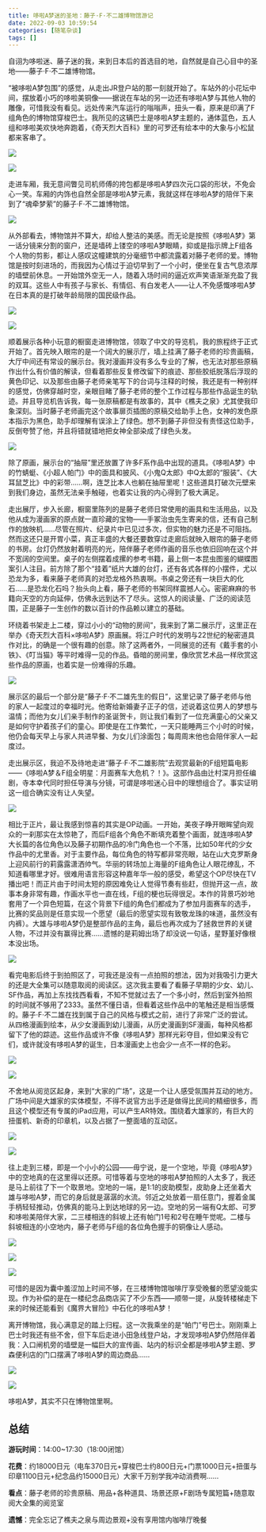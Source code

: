 ```yaml
---
title: 哆啦A梦迷的圣地：藤子·F·不二雄博物馆游记
date: 2022-09-03 10:59:54
categories: [随笔杂谈]
tags: []
---
```



自诩为哆啦迷、藤子迷的我，来到日本后的首选目的地，自然就是自己心目中的圣地——藤子·F·不二雄博物馆。

“被哆啦A梦包围”的感觉，从走出JR登户站的那一刻就开始了。车站外的小花坛中间，摆放着小巧的哆啦美铜像——据说在车站的另一边还有哆啦A梦与其他人物的雕像，可惜我没有看见。远处传来汽车运行的嗡嗡声，扭头一看，原来是印满了F组角色的博物馆穿梭巴士。我所见的这辆巴士是哆啦A梦主题的，通体蓝色，五人组和哆啦美欢快地奔跑着，《奇天烈大百科》里的可罗还有绘本中的大象与小松鼠都来客串了。

![](https://pic1.zhimg.com/80/v2-58ff9946d5721000b715369358f663f5_1440w.jpg?source=d16d100b)

![](https://pic2.zhimg.com/80/v2-3899efe87233ca62640e63bcdd2bff3b_1440w.jpg?source=d16d100b)

走进车厢，我无意间瞥见司机师傅的挎包都是哆啦A梦四次元口袋的形状，不免会心一笑。车厢的内饰也自然全部是哆啦A梦元素，我就这样在哆啦A梦的陪伴下来到了“魂牵梦萦”的藤子·F·不二雄博物馆。

![](https://pica.zhimg.com/80/v2-89dfe5ea5fe07831ed413d8666a3b5e8_1440w.jpg?source=d16d100b)

从外部看去，博物馆并不算大，却给人整洁的美感。而无论是按照《哆啦A梦》第一话分镜来分割的窗户，还是墙砖上镂空的哆啦A梦眼睛，抑或是指示牌上F组各个人物的剪影，都让人感叹这幢建筑的分毫细节中都流露着对藤子老师的爱。博物馆是按时刻进场的，而我因为心情过于迫切早到了一个小时，便坐在复古气息浓厚的墙壁前休息。一开始馆外空无一人，随着入场时间的逼近欢声笑语渐渐充盈了我的双耳。这些人中有孩子与家长、有情侣、有白发老人——让人不免感慨哆啦A梦在日本真的是打破年龄局限的国民级作品。

![](https://pic1.zhimg.com/80/v2-62d7c13b72e46e9bd5cef5f7ae520964_1440w.jpg?source=d16d100b)

![](https://pic3.zhimg.com/80/v2-1f6f14782e9e4c43570227b65a97de98_1440w.jpg?source=d16d100b)

顺着展示各种小玩意的橱窗走进博物馆，领取了中文的导览机，我的旅程终于正式开始了。首先映入眼帘的是一个阔大的展示厅，墙上挂满了藤子老师的珍贵画稿，大厅中间还有常设的展示台。我对漫画并没有多么专业的了解，也无法对那些原稿作出什么有价值的解读，但看着那些反复修改留下的痕迹、那些胶纸脱落后浮现的黄色印记、以及那些由藤子老师亲笔写下的台词与注释的时候，我还是有一种别样的感觉，仿佛穿越时空，亲眼目睹了藤子老师的整个工作过程与那些作品诞生的轨迹。并且导览机告诉我，每一张原稿都是有故事的，其中《樵夫之泉》尤其使我印象深刻。当时藤子老师画完这个故事扉页插图的原稿交给助手上色，女神的发色原本指示为黑色，助手却理解有误涂上了绿色。想不到藤子非但没有责怪这位助手，反倒夸赞了他，并且将错就错地把女神全部染成了绿色头发。

![](https://pica.zhimg.com/80/v2-e0fef9340908a156d1363dcbd89d14d2_1440w.jpg?source=d16d100b)

除了原画，展示台的“抽屉”里还放置了许多F系作品中出现的道具。《哆啦A梦》中的竹蜻蜓、《小超人帕门》中的面具和披风、《小鬼Q太郎》中Q太郎的“服装”、《大耳鼠芝比》中的彩带……啊，连芝比本人也躺在抽屉里呢！这些道具打破次元壁来到我们身边，虽然无法亲手触碰，也着实让我的内心得到了极大满足。

走出展厅，步入长廊，橱窗里陈列的是藤子老师日常使用的画具和生活用品，以及他从成为漫画家的原点就一直珍藏的宝物——手冢治虫先生寄来的信，还有自己制作的放映机……尽管在照片、纪录片中已见过多次，但实物的魅力还是不可阻挡。然而这还只是开胃小菜，真正丰盛的大餐还要数穿过走廊后就映入眼帘的藤子老师的书房。台灯仍然放射着明亮的光，陪伴藤子老师作画的音乐也依旧回响在这个并不宽阔的空间里。桌子的左侧摆着成摞的参考书籍，最上侧一本昆虫图鉴的蝴蝶图案引人注目。前方除了那个“挂着”纸片大雄的台灯，还有各式各样的小摆件，尤以恐龙为多，看来藤子老师真的对恐龙格外热衷啊。书桌之旁还有一块巨大的化石……是恐龙化石吗？抬头向上看，藤子老师的书架同样震撼人心。密密麻麻的书籍向天空的方向延伸，仿佛永远到达不了尽头。这惊人的阅读量、广泛的阅读范围，正是藤子一生创作的数以百计的作品赖以建立的基础。

环绕着书架走上二楼，穿过小小的“动物的房间”，我来到了第二展示厅，这里正在举办《奇天烈大百科×哆啦A梦》原画展。将江户时代的发明与22世纪的秘密道具作对比，的确是一个很有趣的创意。除了这两者外，一同展览的还有《戴手套的小铁》、《叮当猫》等平时难得一见的作品。昏暗的房间里，像欣赏艺术品一样欣赏这些作品的原画，也着实是一份难得的乐趣。

![](https://picx.zhimg.com/80/v2-84279042066561a676cc4fbc133fb029_1440w.jpg?source=d16d100b)

展示区的最后一个部分是“藤子·F·不二雄先生的假日”，这里记录了藤子老师与他的家人一起度过的幸福时光。他寄给新婚妻子正子的信，述说着这位男人的梦想与温情；而他为女儿们亲手制作的圣诞贺卡，则让我们看到了一位充满童心的父亲又是如何守护着孩子们的童心。即使是在工作繁忙，一天只能睡两三个小时的时候，他仍会每天早上与家人共进早餐、为女儿们涂面包；每周周末他也会陪伴家人一起度过。

走出展示区，我迫不及待地走进“藤子·F·不二雄影院”去观赏最新的F组短篇电影——《哆啦A梦＆F组全明星：月面赛车大危机？！》。这部作品由辻村深月担任编剧，寺本幸代同时担任导演与分镜，可谓是哆啦迷心目中的理想组合了。事实证明这一组合确实没有让人失望。

![](https://picx.zhimg.com/80/v2-0ba447f66ad6864cb28b8d139de032b4_1440w.jpg?source=d16d100b)

相比于正片，最让我感到惊喜的其实是OP动画。一开始，美夜子睁开眼眸望向观众的一刹那实在太惊艳了，而后F组各个角色不断填充着整个画面，就连哆啦A梦大长篇的各位角色以及藤子初期作品的冷门角色也一个不落，比如50年代的少女作品中的尤里香。对于主要作品，每位角色的特写都非常亮眼，站在山大克罗斯身上迎风前行的莉露露潇洒帅气。华丽的转场加上海量的F组角色让人眼花缭乱，不知道看哪里才好。很难用语言形容这种嘉年华一般的感受，希望这个OP尽快在TV播出吧！而正片由于时间太短的原因难免让人觉得节奏有些赶，但抛开这一点，故事本身非常有趣，作画水平也一直在线，F组的梗也玩得很足。本作的背景巧妙地套用了一个异色短篇，在这个背景下F组的角色们都成为了参加月面赛车的选手，比赛的奖品则是任意实现一个愿望（最后的愿望实现有致敬龙珠的味道，虽然没有内裤）。大雄与哆啦A梦仍是整部作品的主角，最后也再次成为了拯救世界的关键人物，不过并没有赢得比赛……遗憾的是莉姆出场了却没说一句话，星野堇好像根本没出场。

![](https://pic3.zhimg.com/80/v2-19d4fc841610c9b424158dee086304ef_1440w.jpg?source=d16d100b)

看完电影后终于到拍照区了，可我还是没有一点拍照的想法，因为对我吸引力更大的还是大全集可以随意取阅的阅读区。这次我主要看了看藤子早期的少女、幼儿、SF作品，再加上东找找西看看，不知不觉就过去了一个多小时，然后到室外拍照的时间就不够用了2333。虽然不懂日语，但看着这些作品中的笔触还是相当感慨的。藤子·F·不二雄在找到属于自己的风格与模式之前，进行了非常广泛的尝试。从四格漫画到绘本，从少女漫画到幼儿漫画，从历史漫画到SF漫画，每种风格都留下了他的踪迹。这些作品或许不像《哆啦A梦》那样光彩夺目，但如果没有它们，或许就没有哆啦A梦的诞生，日本漫画史上也会少一点不一样的色彩。

![](https://picx.zhimg.com/80/v2-514c48e553585cb8aa9e76e4d1b00234_1440w.jpg?source=d16d100b)

![](https://pic1.zhimg.com/80/v2-92029d5977d1cab447f61d21cba88734_1440w.jpg?source=d16d100b)

不舍地从阅览区起身，来到“大家的广场”，这是一个让人感受氛围并互动的地方。广场中间是大雄家的实体模型，不得不说官方出手还是做得比民间的精细很多，而且这个模型还有专属的iPad应用，可以产生AR特效。围绕着大雄家的，有巨大的扭蛋机、新奇的印章机，以及占据了一整面墙的互动区。

![](https://pic1.zhimg.com/80/v2-e0566aed1c3c58e4d92f797f685bfda2_1440w.jpg?source=d16d100b)

![](https://pic1.zhimg.com/80/v2-f731ce732b496ab6f901a6f1a8f8769a_1440w.jpg?source=d16d100b)

往上走到三楼，即是一个小小的公园——毋宁说，是一个空地，毕竟《哆啦A梦》中的空地真的在这里得以还原。可惜等着与空地的哆啦A梦拍照的人太多了，我还是马上前往了下一个取景地。空地的一端，是1:1的皮助模型，皮助身上还坐着大雄与哆啦A梦，而它的身后就是潺潺的水流。邻近之处放着一扇任意门，握着金属手柄轻轻推动，仿佛真的能马上到达地球的另一边。空地的另一端有Q太郎、可罗和哆啦美陪伴大家，二三楼相连的斜坡上还有帕门1号和2号在睡午觉呢。二楼与斜坡相连的小空地内，藤子老师与F组的各位角色握手的铜像让人感动。

![](https://pic2.zhimg.com/80/v2-5b357ba0a65c6834f920ca77114790b8_1440w.jpg?source=d16d100b)

![](https://pic1.zhimg.com/80/v2-0c391b7cae26099da01b62f136f5a20e_1440w.jpg?source=d16d100b)

![](https://pic3.zhimg.com/80/v2-dd807c3c5b220e3c42fe2f7db46d79b2_1440w.jpg?source=d16d100b)

可惜的是因为囊中羞涩加上时间不够，在三楼博物馆咖啡厅享受晚餐的愿望没能实现。作为补偿的是在一楼纪念品商店买了不少东西——顺带一提，从旋转楼梯走下来的时候还能看到《魔界大冒险》中石化的哆啦A梦！

离开博物馆，我心满意足的踏上归程。这一次我乘坐的是“帕门”号巴士。刚刚乘上巴士时我还有些不舍，但下车后走进小田急线登户站，才发现哆啦A梦仍然陪伴着我：入口闸机旁的墙壁是一幅巨大的宣传画、站内的标识全都是哆啦A梦主题、罗森便利店的门口摆满了哆啦A梦的周边商品……

![](https://pica.zhimg.com/80/v2-a17678ababee27136a1713099e9ee8a9_1440w.jpg?source=d16d100b)

![](https://pic3.zhimg.com/80/v2-b17547ab1d234ebdb468a079d821bb1a_1440w.jpg?source=d16d100b)

哆啦A梦，其实不只在博物馆里啊。

## 总结

**游玩时间**：14:00~17:30（18:00闭馆）

**花费**：约18000日元（电车370日元+穿梭巴士约800日元+门票1000日元+扭蛋与印章1100日元+纪念品约15000日元）大家千万别学我冲动消费啊……

**看点**：藤子老师的珍贵原稿、用品+各种道具、场景还原+F剧场专属短篇+随意取阅大全集的阅览室

**遗憾**：完全忘记了樵夫之泉与周边景观+没有享用馆内咖啡厅晚餐